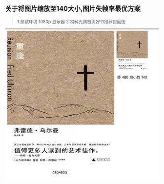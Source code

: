 ## 关于将图片缩放至140大小,图片失帧率最优方案

> 1.测试环境 1080p 显示器
> 2.材料孔网首页好书推荐封面图

![img_1](https://raw.githubusercontent.com/lcl-101/example/master/imgTest/1.png)
